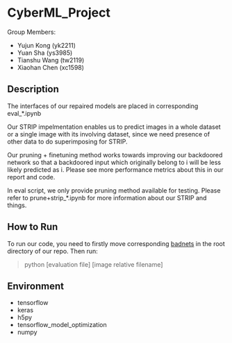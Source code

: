 # CyberML_Project

Group Members:
* Yujun Kong (yk2211)
* Yuan Sha (ys3985)
* Tianshu Wang (tw2119)
* Xiaohan Chen (xc1598)

## Description

The interfaces of our repaired models are placed in corresponding eval_\*.ipynb

Our STRIP impelmentation enables us to predict images in a whole dataset or a single image with its involving dataset, since we need presence of other data to do superimposing for STRIP.

Our pruning + finetuning method works towards improving our backdoored network so that a backdoored input which originally belong to i will be less likely predicted as i. Please see more performance metrics about this in our report and code.

In eval script, we only provide pruning method available for testing. Please refer to prune+strip_*.ipynb for more information about our STRIP and things.

## How to Run

To run our code, you need to firstly move corresponding [badnets](https://drive.google.com/drive/folders/13o2ybRJ1BkGUvfmQEeZqDo1kskyFywab?usp=sharing) in the root directory of our repo. Then run:

> python [evaluation file] [image relative filename]

## Environment

* tensorflow
* keras
* h5py
* tensorflow_model_optimization
* numpy
